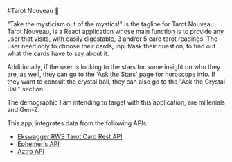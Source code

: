#Tarot Nouveau 🔮

"Take the mysticism out of the mystics!" is the tagline for Tarot Nouveau. 
Tarot Nouveau, is a React application whose main function is to provide any user that visits, with easily digestable, 3 and/or 5 card tarot readings. 
The user need only to choose their cards, input/ask their question, to find out what the cards have to say about it.

Additionally, if the user is looking to the stars for some insight on who they are, as well, they can go to the 'Ask the Stars' page for horoscope info. 
If they want to consult the crystal ball, they can also go to the "Ask the Crystal Ball" section. 

The demographic I am intending to target with this application, are millenials and Gen-Z. 

This app, integrates data from the following APIs:
<ul>
<li><a href="https://app.swaggerhub.com/apis/ekswagger/rws-tarot_card_api/1.0.0">Ekswagger RWS Tarot Card Rest API</a></li>
<li><a href="https://astrologyapi.docs.apiary.io/#reference/0/planets/planets">Ephemeris API</a></li>
<li><a href="https://aztro.sameerkumar.website/">Aztro API</a></li>
</ul>


